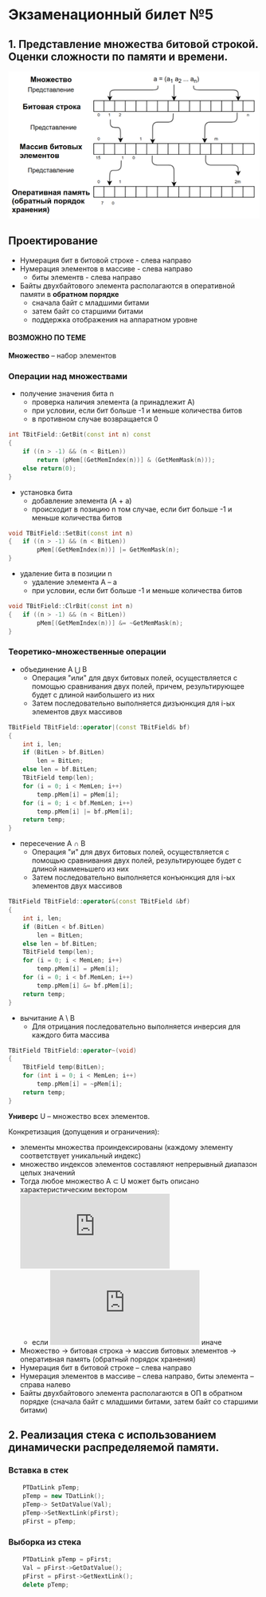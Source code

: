 # Экзаменационный билет №5

## 1. Представление множества битовой строкой. Оценки сложности по памяти и времени.

![](../pictures/ticket05-1.png)

## Проектирование

- Нумерация бит в битовой строке - слева направо
- Нумерация элементов в массиве - слева направо
    - биты элементв - слева направо
- Байты двухбайтового элемента располагаются в оперативной памяти в **обратном порядке**
    - сначала байт с младшими битами
    - затем байт со старшими битами
    - поддержка отображения на аппаратном уровне 

#### ВОЗМОЖНО ПО ТЕМЕ

**Множество** – набор элементов

### Операции над множествами

- получение значения бита n
  - проверка наличия элемента (a принадлежит A)
  - при условии, если бит больше -1 и меньше количества битов
  - в противном случае возвращается 0

```C++
int TBitField::GetBit(const int n) const
{
	if ((n > -1) && (n < BitLen))
		return (pMem[(GetMemIndex(n))] & (GetMemMask(n)));
	else return(0);
}
```

- установка бита
  - добавление элемента (A + a)
  - происходит в позицию n том случае, если бит больше -1 и меньше количества битов

```C++
void TBitField::SetBit(const int n)
{	if ((n > -1) && (n < BitLen))
		pMem[(GetMemIndex(n))] |= GetMemMask(n);
}
```

- удаление бита в позиции n
  - удаление элемента A – a
  - при условии, если бит больше -1 и меньше количества битов

```C++
void TBitField::ClrBit(const int n)
{	if ((n > -1) && (n < BitLen))
		pMem[(GetMemIndex(n))] &= ~GetMemMask(n);
}
```

### Теоретико-множественные операции

- объединение A ⋃ B
  - Операция "или" для двух битовых полей, осуществляется с помощью сравнивания двух полей, причем, результирующее будет с длиной наибольшего из них
  - Затем последовательно выполняется дизъюнкция для i-ых элементов двух массивов

```C++
TBitField TBitField::operator|(const TBitField& bf)
{
	int i, len;
	if (BitLen > bf.BitLen)
		len = BitLen;
	else len = bf.BitLen;
	TBitField temp(len);
	for (i = 0; i < MemLen; i++)
		temp.pMem[i] = pMem[i];
	for (i = 0; i < bf.MemLen; i++)
		temp.pMem[i] |= bf.pMem[i];
	return temp;
}
```

- пересечение A ∩ B
  - Операция "и" для двух битовых полей, осуществляется с помощью сравнивания двух полей, результирующее будет с длиной наименьшего из них
  - Затем последовательно выполняется конъюнкция для i-ых элементов двух массивов

```C++
TBitField TBitField::operator&(const TBitField &bf)
{
	int i, len;
	if (BitLen < bf.BitLen)
		len = BitLen;
	else len = bf.BitLen;
	TBitField temp(len);
	for (i = 0; i < MemLen; i++)
		temp.pMem[i] = pMem[i];
	for (i = 0; i < bf.MemLen; i++)
		temp.pMem[i] &= bf.pMem[i];
	return temp;
}
```

- вычитание A \ B
  - Для отрицания последовательно выполняется инверсия для каждого бита массива

```C++
TBitField TBitField::operator~(void)
{
    TBitField temp(BitLen);
    for (int i = 0; i < MemLen; i++)
    	temp.pMem[i] = ~pMem[i];
    return temp;
}
```

**Универс** U – множество всех элементов.

Конкретизация (допущения и ограничения):

- элементы множества проиндексированы (каждому элементу соответствует уникальный индекс)
- множество индексов элементов составляют непрерывный диапазон целых значений
- Тогда любое множество A ⊂ U может быть описано характеристическим вектором <!-- $a=(a_1 a_2 \dots a_n). a_i = 1$ -->![](https://latex.codecogs.com/svg.latex?%5Clarge%20a%3D%28a_1%20a_2%20%5Cdots%20a_n%29.%20a_i%20%3D%201)
  - если ![](https://latex.codecogs.com/svg.latex?%5Clarge%20a_i%20%5Cin%20A%2C%20a_i%20%3D%200)<!-- $a_i \in A$, $a_i$ = 0 --> иначе
- Множество → битовая строка → массив битовых элементов → оперативная память (обратный порядок хранения)
- Нумерация бит в битовой строке – слева направо
- Нумерация элементов в массиве – слева направо, биты элемента – справа налево
- Байты двухбайтового элемента располагаются в ОП в обратном порядке (сначала байт с младшими битами, затем байт со старшими битами)

## 2. Реализация стека с использованием динамически распределяемой памяти.

### Вставка в стек

```C++
    PTDatLink pTemp;
    pTemp = new TDatLink();
    pTemp-> SetDatValue(Val);
    pTemp->SetNextLink(pFirst);
    pFirst = pTemp;
```

### Выборка из стека

```C++
    PTDatLink pTemp = pFirst;
    Val = pFirst->GetDatValue();
    pFirst = pFirst->GetNextLink();
    delete pTemp;
```
